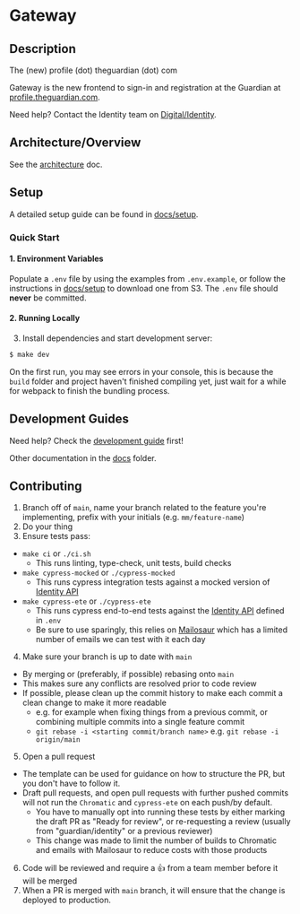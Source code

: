 # Gateway

## Description

The (new) profile (dot) theguardian (dot) com

Gateway is the new frontend to sign-in and registration at the Guardian at [profile.theguardian.com](https://profile.theguardian.com).

Need help? Contact the Identity team on [Digital/Identity](https://chat.google.com/room/AAAAFdv9gK8).

## Architecture/Overview

See the [architecture](docs/architecture.md) doc.

## Setup

A detailed setup guide can be found in [docs/setup](docs/setup.md).

### Quick Start

#### 1. Environment Variables

Populate a `.env` file by using the examples from `.env.example`, or follow the instructions in [docs/setup](docs/setup.md) to download one from S3.
The `.env` file should **never** be committed.

#### 2. Running Locally

3. Install dependencies and start development server:

```sh
$ make dev
```

On the first run, you may see errors in your console, this is because the `build` folder and project haven't finished compiling yet, just wait for a while for webpack to finish the bundling process.

## Development Guides

Need help? Check the [development guide](docs/development.md) first!

Other documentation in the [docs](docs) folder.

## Contributing

1. Branch off of `main`, name your branch related to the feature you're implementing, prefix with your initials (e.g. `mm/feature-name`)
2. Do your thing
3. Ensure tests pass:

- `make ci` or `./ci.sh`
  - This runs linting, type-check, unit tests, build checks
- `make cypress-mocked` or `./cypress-mocked`
  - This runs cypress integration tests against a mocked version of [Identity API](https://github.com/guardian/identity)
- `make cypress-ete` or `./cypress-ete`
  - This runs cypress end-to-end tests against the [Identity API](https://github.com/guardian/identity) defined in `.env`
  - Be sure to use sparingly, this relies on [Mailosaur](https://mailosaur.com/) which has a limited number of emails we can test with it each day

4. Make sure your branch is up to date with `main`

- By merging or (preferably, if possible) rebasing onto `main`
- This makes sure any conflicts are resolved prior to code review
- If possible, please clean up the commit history to make each commit a clean change to make it more readable
  - e.g. for example when fixing things from a previous commit, or combining multiple commits into a single feature commit
  - `git rebase -i <starting commit/branch name>` e.g. `git rebase -i origin/main`

5. Open a pull request

- The template can be used for guidance on how to structure the PR, but you don't have to follow it.
- Draft pull requests, and open pull requests with further pushed commits will not run the `Chromatic` and `cypress-ete` on each push/by default.
  - You have to manually opt into running these tests by either marking the draft PR as "Ready for review", or re-requesting a review (usually from "guardian/identity" or a previous reviewer)
  - This change was made to limit the number of builds to Chromatic and emails with Mailosaur to reduce costs with those products

6. Code will be reviewed and require a 👍 from a team member before it will be merged
7. When a PR is merged with `main` branch, it will ensure that the change is deployed to production.
